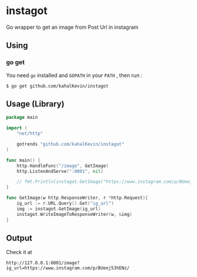 # instagot
Go wrapper to get an image from Post Url in instagram

## Using
### go get
You need `go` installed and `GOPATH` in your `PATH` , then run :
```shell
$ go get github.com/kahalKevin/instagot
```

## Usage (Library)
```go
package main

import (
	"net/http"

	gotrends "github.com/kahalKevin/instagot"
)

func main() {
	http.HandleFunc("/image", GetImage)
	http.ListenAndServe(":8001", nil)

	// fmt.Println(instagot.GetImage("https://www.instagram.com/p/BUeej53hENz/"))
}

func GetImage(w http.ResponseWriter, r *http.Request){
	ig_url := r.URL.Query().Get("ig_url")
	img := instagot.GetImage(ig_url)
	instagot.WriteImageToResponseWriter(w, &img)
}
```

## Output
Check it at
```console
http://127.0.0.1:8001/image?ig_url=https://www.instagram.com/p/BUeej53hENz/

```
